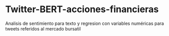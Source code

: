 # Twitter-BERT-acciones-financieras
Analisis de sentimiento para texto y regresion con variables numéricas para tweets referidos al mercado bursatil

